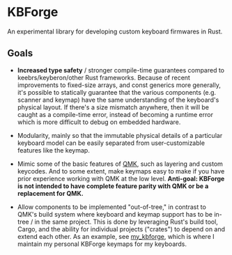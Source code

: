 # KBForge

An experimental library for developing custom keyboard firmwares in Rust.

## Goals

- **Increased type safety** / stronger compile-time guarantees compared to
  keebrs/keyberon/other Rust frameworks.  Because of recent improvements to
fixed-size arrays, and const generics more generally, it's possible to
statically guarantee that the various components (e.g. scanner and keymap) have
the same understanding of the keyboard's physical layout. If there's a size
mismatch anywhere, then it will be caught as a compile-time error, instead of
becoming a runtime error which is more difficult to debug on embedded hardware.

- Modularity, mainly so that the immutable physical details of a particular
  keyboard model can be easily separated from user-customizable features like
the keymap.

- Mimic some of the basic features of [QMK](https://qmk.fm), such as layering
  and custom keycodes. And to some extent, make keymaps easy to make if you
have prior experience working with QMK at the low level. **Anti-goal: KBForge
is not intended to have complete feature parity with QMK or be a replacement
for QMK.**

- Allow components to be implemented "out-of-tree," in contrast to QMK's build
  system where keyboard and keymap support has to be in-tree / in the same
project. This is done by leveraging Rust's build tool, Cargo, and the ability
for individual projects ("crates") to depend on and extend each other. As an
example, see [my_kbforge](https://github.com/agausmann/my_kbforge), which is
where I maintain my personal KBForge keymaps for my keyboards.
